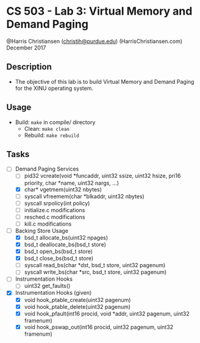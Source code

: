# CS 503 - Lab 3: Virtual Memory and Demand Paging 

@Harris Christiansen (christih@purdue.edu) (HarrisChristiansen.com)  
December 2017  

## Description
- The objective of this lab is to build Virtual Memory and Demand Paging for the XINU operating system.

## Usage
- Build: `make` in compile/ directory
	- Clean: `make clean`
	- Rebuild: `make rebuild`

## Tasks
- [ ] Demand Paging Services
	- [ ] pid32 vcreate(void *funcaddr, uint32 ssize, uint32 hsize, pri16 priority, char *name, uint32 nargs, ...)
	- [X] char* vgetmem(uint32 nbytes)
	- [ ] syscall vfreemem(char *blkaddr, uint32 nbytes)
	- [ ] syscall srpolicy(int policy)
	- [ ] initialize.c modifications
	- [ ] resched.c modifications
	- [ ] kill.c modifications
- [ ] Backing Store Usage
	- [X] bsd_t allocate_bs(uint32 npages)
	- [X] bsd_t deallocate_bs(bsd_t store)
	- [X] bsd_t open_bs(bsd_t store)
	- [X] bsd_t close_bs(bsd_t store)
	- [ ] syscall read_bs(char *dst, bsd_t store, uint32 pagenum)
	- [ ] syscall write_bs(char *src, bsd_t store, uint32 pagenum)
- [ ] Instrumentation Hooks
	- [ ] uint32 get_faults()
- [X] Instrumentation Hooks (given)
	- [X] void hook_ptable_create(uint32 pagenum)
	- [X] void hook_ptable_delete(uint32 pagenum)
	- [X] void hook_pfault(int16 procid, void *addr, uint32 pagenum, uint32 framenum)
	- [X] void hook_pswap_out(int16 procid, uint32 pagenum, uint32 framenum)
